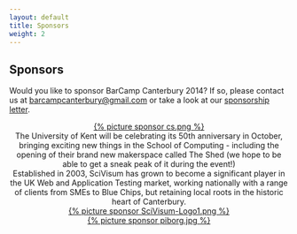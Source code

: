 ```yaml
---
layout: default
title: Sponsors 
weight: 2
---
```


## Sponsors ##

Would you like to sponsor BarCamp Canterbury 2014? If so, please contact us at barcampcanterbury@gmail.com or take a look at our <a href="/assets/Barcamp2014-SponsorLetter.pdf">sponsorship letter</a>.

<div class="row">

<div class="col-sm-4 col-sm-offset-2" style="text-align:center">
<a href="http://cs.kent.ac.uk">{% picture sponsor cs.png %}</a>
</div>
<div class="col-sm-4" style="text-align:center">
The University of Kent will be celebrating its 50th anniversary in October, bringing exciting new things in the School of Computing - including the opening of their brand new makerspace called The Shed (we hope to be able to get a sneak peak of it during the event!)
</div>

<div class="col-sm-4 col-sm-offset-2" style="text-align:center">
Established in 2003, SciVisum has grown to become a significant player in the
UK Web and Application Testing market, working nationally with a range of
clients from SMEs to Blue Chips, but retaining local roots in the historic
heart of Canterbury.
</div>
<div class="col-sm-4" style="text-align:center">
<a href="http://www.scivisum.co.uk/">{% picture sponsor SciVisum-Logo1.png %}</a>
</div>

</div>

<div class="row">

<div class="col-xs-6 col-sm-2 col-sm-offset-5" style="text-align:center">
<a href="http://piborg.org/">{% picture sponsor piborg.jpg %} </a>
</div>

</div>
 


